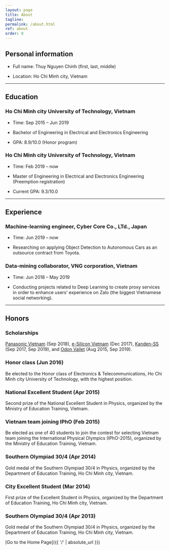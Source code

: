 ```yaml
---
layout: page
title: About
tagline: 
permalink: /about.html
ref: about
order: 0
---
```


## Personal information

* Full name: Thuy Nguyen Chinh (first, last, middle)

* Location: Ho Chi Minh city, Vietnam


------
## Education


### Ho Chi Minh city University of Technology, Vietnam

* Time: Sep 2015 – Jun 2019

* Bachelor of Engineering in Electrical and Electronics Engineering

* GPA: 8.9/10.0 (Honor program)


### Ho Chi Minh city University of Technology, Vietnam

* Time: Feb 2019 – now

* Master of Engineering in Electrical and Electronics Engineering (Preemption registration)

* Current GPA: 9.3/10.0


------
## Experience


### Machine-learning engineer, Cyber Core Co., LTd., Japan

* Time: Jun 2019 – now

* Researching on applying Object Detection to Autonomous Cars as an outsource contract
from Toyota.


### Data-mining collaborator, VNG corporation, Vietnam

* Time: Jun 2018 – May 2019

* Conducting projects related to Deep Learning to create proxy services in order to enhance
users’ experience on Zalo (the biggest Vietnamese social networking).


------
## Honors

### Scholarships
[Panasonic Vietnam](https://www.panasonic.com/vn/en/) (Sep 2018), [e-Silicon Vietnam](https://www.esilicon.com/) (Dec 2017), [Kanden-SS](https://kanden-sys.jp/) (Sep 2017, Sep 2019), and [Odon Vallet](https://rvn-vallet.org/) (Aug 2015, Sep 2019).

### Honor class (Jun 2016)
Be elected to the Honor class of Electronics & Telecommunications, Ho Chi Minh city University of Technology, with the highest position.

### National Excellent Student (Apr 2015)
Second prize of the National Excellent Student in Physics, organized by the Ministry of Education Training, Vietnam.

### Vietnam team joining IPhO (Feb 2015)
Be elected as one of 40 students to join the contest for selecting Vietnam team joining the International Physical Olympics (IPhO-2015), organized by the Ministry of Education Training, Vietnam.

### Southern Olympiad 30/4 (Apr 2014)
Gold medal of the Southern Olympiad 30/4 in Physics, organized by the Department of Education Training, Ho Chi Minh city, Vietnam.

### City Excellent Student (Mar 2014)
First prize of the Excellent Student in Physics, organized by the Department of Education Training, Ho Chi Minh city, Vietnam.

### Southern Olympiad 30/4 (Apr 2013)
Gold medal of the Southern Olympiad 30/4 in Physics, organized by the Department of Education Training, Ho Chi Minh city, Vietnam.


[Go to the Home Page]({{ '/' | absolute_url }})
